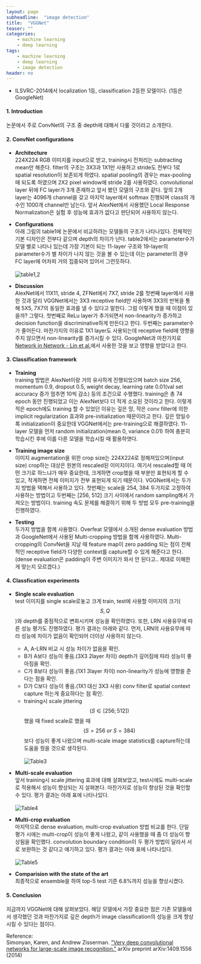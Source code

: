 ```yaml
---
layout: page
subheadline:  "image detection"
title:  "VGGNet"
teaser: ""
categories:
    - machine learning
    - deep learning
tags:
    - machine learning
    - deep learning
    - image detection
header: no
---
```


- ILSVRC-2014에서 localization 1등, classification 2등한 모델이다. (1등은 GoogleNet)

#### 1. Introduction<br>
논문에서 주로 ConvNet의 구조 중 depth에 대해서 다룰 것이라고 소개한다.

#### 2. ConvNet configurations<br>
  - **Architecture**<br>
  224X224 RGB 이미지를 input으로 받고, training시 전처리는 subtracting mean만 해준다.
  filter의 구조는 3X3과 1X1만 사용하고 stride도 전부다 1로 spatial resolution이 보존되게 하였다.
  spatial pooling의 경우는 max-pooling 때 되도록 하였으며 2X2 pixel window에 stride 2를 사용하였다.
  convolutional layer 뒤에 FC layer가 3개 존재하고 앞서 봤던 모델의 구조와 같다.
  앞의 2개 layer는 4096개 channel을 갖고 마지막 layer에서 softmax 진행되며 class의 개수인 1000개 channel만 남는다.
  앞서 AlexNet에서 사용했던 Local Response Normalization은 실험 후 성능에 효과가 없다고 판단되어 사용하지 않는다.

  - **Configurations**<br>
  아래 그림의 table1에 논문에서 비교하려는 모델들의 구조가 나타나있다. 전체적인 기본 디자인은 전부다 같으며 depth의 차이가 난다.
  table2에서는 parameter수가 모델 별로 나타나 있는데 가장 기본이 되는 11-layer 구조와 19-layer의 parameter수가
  별 차이가 나지 않는 것을 볼 수 있는데 이는 parameter의 경우 FC layer에 어차피 거의 집중되어 있어서 그런듯하다. <br><br>
  ![table1,2](http://euler.stat.yale.edu/~tba3/stat665/lectures/lec18/img/vggModel.jpg)

  - **Discussion**<br>
  AlexNet에서 11X11, stride 4, ZFNet에서 7X7, stride 2를 첫번째 layer에서 사용한 것과 달리 VGGNet에서는
  3X3 receptive field만 사용하며 3X3의 반복을 통해 5X5, 7X7의 동일한 효과를 낼 수 있다고 말한다.
  그럼 이렇게 했을 때 이점이 있을까? 그렇다.
  첫번째로 ReLu layer가 추가되면서 non-linearity가 증가하고 decision function을 discriminative하게 만든다고 한다.
  두번째는 parameter수가 줄어든다.
  마찬가지의 이유로 1X1 layer도 사용되는데 receptive field에 영향을 주지 않으면서 non-linearity를 증가시킬 수 있다.
  GoogleNet과 마찬가지로 [Network in Network - Lin et al.](https://arxiv.org/pdf/1312.4400.pdf)에서 사용한 것을 보고
  영향을 받았다고 한다.

#### 3. Classification framework<br>
  - **Training**<br>
  training 방법은 AlexNet이랑 거의 유사하게 진행되었으며 batch size 256, momentum 0.9, dropout 0.5,
  weight decay, learning rate 0.01(val set accuracy 증가 멈추면 10씩 감소) 등의 조건으로 수행했다.
  training은 총 74 epoch 동안 진행되었고 이는 AlexNet보다 더 적게 소요된 것이라고 한다. 이렇게 적은 epoch에도
  training 할 수 있었던 이유는 깊은 망, 작은 conv filter에 의한 implicit regularization 효과와 pre-initialization 때문이라고 한다.
  깊은 망일수록 initialization이 중요한데 VGGNet에서는 pre-training으로 해결하였다. 11-layer 모델을 먼저 random initialization(mean 0, variance 0.01)
  하여 충분히 학습시킨 후에 이를 다른 모델을 학습시킬 때 활용하엿다.

  - **Training image size**<br>
  이미지 augmentation을 위한 crop size는 224X224로 정해져있으며(input size) crop하는 대상은 원본의 rescaled된 이미지이다.
  여기서 rescaled할 때 어떤 크기로 하느냐가 매우 중요한데, 크게하면 crop했을 때 부분만 표현되게 할 수 있고, 작게하면 전체 이미지가
  전부 표현되게 되기 때문이다. VGGNet에서는 두가지 방법을 택해서 사용하고 있다.
  첫번째는 scale을 254, 384 두가지로 고정하여 사용하는 방법이고 두번째는 [256, 512] 크기 사이에서 random sampling해서 가져오는 방법이다.
  training 속도 문제를 해결하기 위해 두 방법 모두 pre-training을 진행하였다.

  - **Testing**<br>
  두가지 방법을 함께 사용했다. Overfeat 모델에서 소개된 dense evaluation 방법과 GoogleNet에서 사용된 Multi-cropping 방법을 함께 사용하였다.
  Multi-cropping의 ConvNet을 지날 때 feature map이 zero padding 되는 점이 전체적인 receptive field가 다양한 context를 capture할 수 있게
  해준다고 한다. (dense evaluation은 padding이 주변 이미지가 와서 안 된다고.. 제대로 이해한게 맞는지 모르겠다.)

#### 4. Classfication experiments<br>
 - **Single scale evaluation**<br>
 test 이미지를 single scale로놓고 크게 train, test에 사용할 이미지의 크기($$S, Q$$)와 depth를 중점적으로 변화시키며
 성능을 확인하였다. 또한, LRN 사용유무에 따른 성능 평가도 진행하였다.
 평가 결과는 아래와 같다. 먼저, LRN의 사용유무에 따라 성능에 차이가 없음이 확인되어 더이상 사용하지 않는다.

    - A, A-LRN 비교 시 성능 차이가 없음을 확인.
    - B가 A보다 성능이 좋음.(3X3 2layer 차이) depth가 깊어짐에 따라 성능이 좋아짐을 확인.
    - C가 B보다 성능이 좋음.(1X1 3layer 차이) non-linearity가 성능에 영향을 준다는 점을 확인.
    - D가 C보다 성능이 좋음.(1X1 대신 3X3 사용) conv filter로 spatial context capture 하는게 중요하다는 점 확인.
    - training시 scale jittering $$(S \in [256;512])$$ 했을 때 fixed scale로 했을 때$$(S=256\ or\ S=384)$$보다 성능이 좋게 나왔으며 multi-scale image statistics를 capture하는데 도움을 줬을 것으로 생각된다.<br><br>
    ![Table3](http://mblogthumb2.phinf.naver.net/20160630_289/laonple_1467259172054sspYy_PNG/%C0%CC%B9%CC%C1%F6_43.png?type=w2)

 - **Multi-scale evaluation**<br>
 앞서 training시 scale jittering 효과에 대해 살펴보았고, test시에도 multi-scale로 적용해서 성능이 향상되는 지 살펴본다. 마찬가지로
 성능이 향상된 것을 확인할 수 있다. 평가 결과는 아래 표에 나타나있다.<br><br>
 ![Table4](http://mblogthumb2.phinf.naver.net/20160630_161/laonple_1467259323970DuKM3_PNG/%C0%CC%B9%CC%C1%F6_46.png?type=w2)

 - **Multi-crop evaluation**<br>
 마지막으로 dense evaluation, multi-crop evaluation 방법 비교를 한다.
 단일 평가 시에는 multi-crop이 성능이 좋게 나왔고, 같이 사용했을 때 좀 더 성능이 향상됨을 확인했다.
 convolution boundary condition이 두 평가 방법이 달라서 서로 보완하는 것 같다고 얘기하고 있다.
 평가 결과는 아래 표에 나타나있다.<br><br>
 ![Table5](http://mblogthumb1.phinf.naver.net/20160630_120/laonple_14672591723355hgpI_PNG/%C0%CC%B9%CC%C1%F6_45.png?type=w2)

 - **Comparision with the state of the art**<br>
 최종적으로 ensemble을 하여 top-5 test 기준 6.8%까지 성능을 향상시켰다.

#### 5. Conclusion<br>
지금까지 VGGNet에 대해 살펴보았다. 해당 모델에서 가장 중요한 점은 기존 모델들에서 생각했던 것과 마찬가지로
깊은 depth가 image classification의 성능을 크게 향상시킬 수 있다는 점이다.


Reference: <br>
 Simonyan, Karen, and Andrew Zisserman. ["Very deep convolutional networks for large-scale image recognition."](https://arxiv.org/pdf/1409.1556.pdf) arXiv preprint arXiv:1409.1556 (2014)
